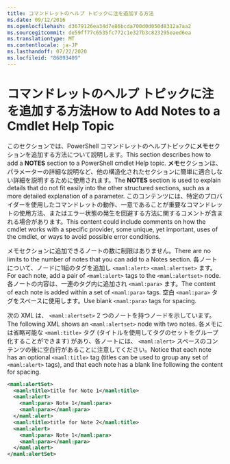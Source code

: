 ```yaml
---
title: コマンドレットのヘルプ トピックに注を追加する方法
ms.date: 09/12/2016
ms.openlocfilehash: d3679126ea34d7e86bcda700d0d050d8312a7aa2
ms.sourcegitcommit: de59ff77c6535fc772c1e327b3c823295eaed6ea
ms.translationtype: MT
ms.contentlocale: ja-JP
ms.lasthandoff: 07/22/2020
ms.locfileid: "86893409"
---
```

# <a name="how-to-add-notes-to-a-cmdlet-help-topic"></a><span data-ttu-id="88b93-102">コマンドレットのヘルプ トピックに注を追加する方法</span><span class="sxs-lookup"><span data-stu-id="88b93-102">How to Add Notes to a Cmdlet Help Topic</span></span>

<span data-ttu-id="88b93-103">このセクションでは、PowerShell コマンドレットのヘルプトピックに**メモ**セクションを追加する方法について説明します。</span><span class="sxs-lookup"><span data-stu-id="88b93-103">This section describes how to add a **NOTES** section to a PowerShell cmdlet Help topic.</span></span> <span data-ttu-id="88b93-104">**メモ**セクションは、パラメーターの詳細な説明など、他の構造化されたセクションに簡単に適合しない詳細を説明するために使用されます。</span><span class="sxs-lookup"><span data-stu-id="88b93-104">The **NOTES** section is used to explain details that do not fit easily into the other structured sections, such as a more detailed explanation of a parameter.</span></span> <span data-ttu-id="88b93-105">このコンテンツには、特定のプロバイダーを使用したコマンドレットの動作、一意であることが重要なコマンドレットの使用方法、またはエラー状態の発生を回避する方法に関するコメントが含まれる場合があります。</span><span class="sxs-lookup"><span data-stu-id="88b93-105">This content could include comments on how the cmdlet works with a specific provider, some unique, yet important, uses of the cmdlet, or ways to avoid possible error conditions.</span></span>

<span data-ttu-id="88b93-106">メモセクションに追加できるノートの数に制限はありません。</span><span class="sxs-lookup"><span data-stu-id="88b93-106">There are no limits to the number of notes that you can add to a Notes section.</span></span> <span data-ttu-id="88b93-107">各ノートについて、ノードに1組のタグを追加し `<maml:alert>` `<maml:alertset>` ます。</span><span class="sxs-lookup"><span data-stu-id="88b93-107">For each note, add a pair of `<maml:alert>` tags to the `<maml:alertset>` node.</span></span> <span data-ttu-id="88b93-108">各ノートの内容は、一連のタグ内に追加され `<maml:para>` ます。</span><span class="sxs-lookup"><span data-stu-id="88b93-108">The content of each note is added within a set of `<maml:para>` tags.</span></span> <span data-ttu-id="88b93-109">空白 `<maml:para>` タグをスペースに使用します。</span><span class="sxs-lookup"><span data-stu-id="88b93-109">Use blank `<maml:para>` tags for spacing.</span></span>

<span data-ttu-id="88b93-110">次の XML は、 `<maml:alertset>` 2 つのノートを持つノードを示しています。</span><span class="sxs-lookup"><span data-stu-id="88b93-110">The following XML shows an `<maml:alertset>` node with two notes.</span></span> <span data-ttu-id="88b93-111">各メモには省略可能な `<maml:title>` タグ (タイトルを使用してタグのセットをグループ化することができます) があり、各ノートには、 `<maml:alert>` スペースのコンテンツの後に空白行があることに注意してください。</span><span class="sxs-lookup"><span data-stu-id="88b93-111">Notice that each note has an optional `<maml:title>` tag (titles can be used to group any set of `<maml:alert>` tags), and that each note has a blank line following the content for spacing.</span></span>

```xml
<maml:alertSet>
  <maml:title>title for Note 1</maml:title>
  <maml:alert>
    <maml:para> Note 1</maml:para>
    <maml:para></maml:para>
  </maml:alert>
  <maml:title>title for Note 2</maml:title>
  <maml:alert>
    <maml:para> Note 1</maml:para>
    <maml:para></maml:para>
  </maml:alert>
</maml:alertSet>
```
